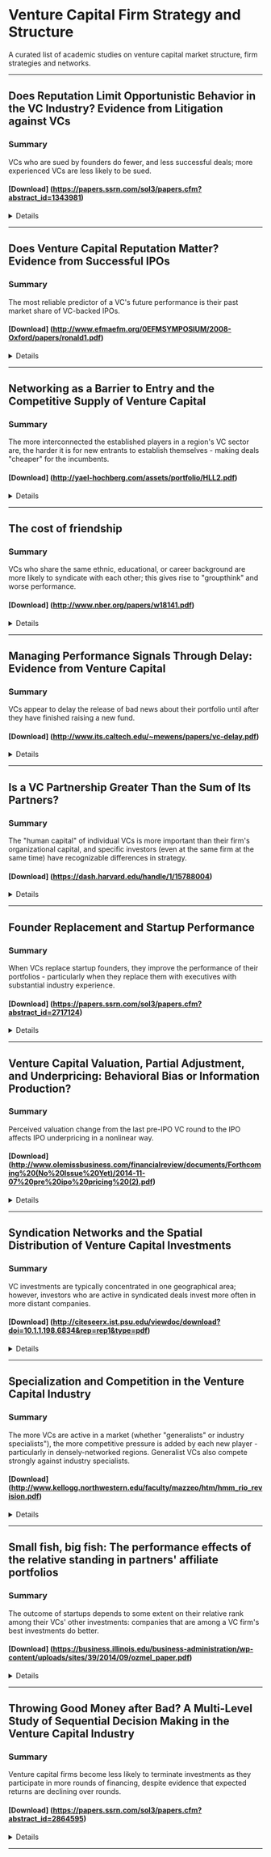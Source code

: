 # Venture Capital Firm Strategy and Structure

A curated list of academic studies on venture capital market structure, firm strategies and networks.

---
## Does Reputation Limit Opportunistic Behavior in the VC Industry? Evidence from Litigation against VCs

### Summary

VCs who are sued by founders do fewer, and less successful deals; more experienced VCs are less likely to be sued.

#### [Download] (https://papers.ssrn.com/sol3/papers.cfm?abstract_id=1343981)


<details>

### Journal of Finance, 2012

### Authors
* Vladimir A. Atanasov - College of William and Mary 
* Vladimir I. Ivanov - US Securities & Exchange Commission
* Kate Litvak - Northwestern University 

### <summary>Abstract</summary>

> We examine the role of reputation in limiting opportunistic behavior by venture capitalists towards four types of counterparties: entrepreneurs, investors, other VCs, and buyers of VC-backed startups. Using a hand-collected database of lawsuits, we document that more reputable VCs (i.e., VCs that are older, have more deals and funds under management, and syndicate with larger networks of VCs) are less likely to be litigated. We also find that litigated VCs suffer declines in future business relative to matched peers. These declines are larger for more reputable VCs, and for VCs that are defendants to multiple lawsuits or sued by entrepreneurs.
</details>

---


## Does Venture Capital Reputation Matter? Evidence from Successful IPOs

### Summary

The most reliable predictor of a VC's future performance is their past market share of VC-backed IPOs.

#### [Download] (http://www.efmaefm.org/0EFMSYMPOSIUM/2008-Oxford/papers/ronald1.pdf)


<details>

### Paper, European Finance Management Association Annual Symposium, 2008

### Authors
* Vladimir I. Ivanov - University of Kansas
* C.N.V. Krishnan - Case Western Reserve University
* Ronald W. Masulis - Vanderbilt University
* Ajai K. Singh - Case Western Reserve University


### <summary>Abstract</summary>

> Venture capitalist (VC) reputation is a valuable trait, which yields important competitive benefits. Yet a generally accepted measure is lacking. To address this need, we investigate the relation of alternative VC reputation measures to especially successful venture investments, namely IPOs and post-IPO long-run firm performance. Post-IPO firm performance is measured by three well known standards: industry-adjusted operating performance, market-to-book ratio, and long-run listing survival. We find that a VC’s market share of VC-backed IPOs has the strongest and most consistent positive association with these post-IPO long-run performance metrics and with the frequency with which a VC’s portfolio firms subsequently successfully go public. We also explore the relation between VC reputation and private equity networks, IPO demand, post-IPO VC involvement and corporate governance. We find that more reputable VCs excel on all these dimensions, which helps explain why firms backed by more reputable VCs have greater IPO success and better post-IPO performance.
</details>

---

## Networking as a Barrier to Entry and the Competitive Supply of Venture Capital

### Summary

The more interconnected the established players in a region's VC sector are, the harder it is for new entrants to establish themselves - making deals "cheaper" for the incumbents.

#### [Download] (http://yael-hochberg.com/assets/portfolio/HLL2.pdf)


<details>

### Journal of Finance, 2010

### Authors
* Yael Hochberg - Rice University/NBER


### <summary>Abstract</summary>

> We examine whether strong networks among incumbent venture capitalists (VCs) in local markets help restrict entry by outside VCs, thus improving incumbents’ bargaining power over entrepreneurs. More densely networked markets experience less entry, with a one-standard deviation increase in network ties among incumbents reducing entry by approximately one-third. Entrants with established ties to target- market incumbents appear able to overcome this barrier to entry; in turn, incumbents react strategically to an increased threat of entry by freezing out any incumbents who facilitate entry into their market. Incumbents appear to benefit from reduced entry by paying lower prices for their deals.
</details>

---


## The cost of friendship

### Summary

VCs who share the same ethnic, educational, or career background are more likely to syndicate with each other; this gives rise to "groupthink" and worse performance.

#### [Download] (http://www.nber.org/papers/w18141.pdf)


<details>

### [Journal of Financial Economics, 2016] (http://www.sciencedirect.com/science/article/pii/S0304405X16000180)

### Authors
* Paul A. Gompers - Harvard Business School
* Vladimir Mukharlyamov - National Bureau of Economic Research
* Yuhai Xuan - University of Illinois at Urbana-Champaign


### <summary>Abstract</summary>

> We investigate how personal characteristics affect people’s desire to collaborate and whether this attraction enhances or detracts from performance in venture capital. We find that venture capitalists who share the same ethnic, educational, or career background are more likely to syndicate with each other. This homophily reduces the probability of investment success, and the detrimental effect is most prominent for early-stage investments. A variety of tests show that the cost of affinity is most likely attributable to poor decision-making by high-affinity syndicates after the investment is made. These results suggest that “birds-of-a-feather-flock-together” effects in collaboration can be costly.
</details>

---


## Managing Performance Signals Through Delay: Evidence from Venture Capital

### Summary

VCs appear to delay the release of bad news about their portfolio until after they have finished raising a new fund.

#### [Download] (http://www.its.caltech.edu/~mewens/papers/vc-delay.pdf)


<details>

### source

### Authors
* Indraneel Chakraborty - University of Miami
* Michael Ewens - California Institute of Technology


### <summary>Abstract</summary>

> This paper examines whether agency conflicts during venture capital (VC) fundraising im- pact investment behavior. Using novel investment-level decisions of VCs in the process of raising new funds, we find that venture capitalists take actions hidden from their investors, i.e. limited partners (LPs), that delay revealing negative information about VC fund performance until after a new fund is raised. After fundraising is complete, write-offs double and reinvestments in relatively worse off entrepreneurial firms increase. We find that these observations cannot be explained by strategic bundling of news or effort constraints due to the newly raised fund. Funds with both long and short fundraising track record exhibit this behavior and the delay is costly for fund investors (LPs). This strategic delay shows that fundraising incentives have real impacts on VC fund investment decisions, which are often difficult for LPs to observe.
</details>

---

## Is a VC Partnership Greater Than the Sum of Its Partners?

### Summary

The "human capital" of individual VCs is more important than their firm's organizational capital, and specific investors (even at the same firm at the same time) have recognizable differences in strategy.

#### [Download] (https://dash.harvard.edu/handle/1/15788004)


<details>

### [Journal of Finance, 2015] (http://onlinelibrary.wiley.com/doi/10.1111/jofi.12249/abstract)

### Authors
* Michael Ewens - Carnegie Mellon University
* Matthew Rhodes-Kropf - Harvard Business School


### <summary>Abstract</summary>

> This paper investigates whether individual venture capitalists have repeatable investment skill and to what extent their skill is impacted by the VC firm where they work. We examine a unique dataset that tracks the performance of individual venture capitalists’ investments across time and as they move between firms. We find evidence of skill and exit style differences even among venture partners investing at the same VC firm at the same time. Furthermore, our estimates suggest the partner’s human capital is two to five times more important than the VC firm’s organizational capital in explaining performance.
</details>

---

## Founder Replacement and Startup Performance

### Summary

When VCs replace startup founders, they improve the performance of their portfolios - particularly when they replace them with executives with substantial industry experience.

#### [Download] (https://papers.ssrn.com/sol3/papers.cfm?abstract_id=2717124)


<details>

### Working paper

### Authors
* Michael Ewens - California Institute of Technology
* Matt Marx - Massachusetts Institute of Technology


### <summary>Abstract</summary>

> We provide causal evidence that venture capitalists (VCs) improve the performance of their portfolio companies by replacing founders. Augmenting a database of U.S.- based, VC-backed startups from 1995–2008 with hand-collected information regarding turnover, we exploit shocks to the supply of outside executives via state-level changes in the enforceability of employee non-compete agreements. Although naive regressions of startup performance on founder replacement would suggest a negative correlation, this may be due to selection as founders are likely to leave or be pushed out of poorly-performing startups. Indeed, instrumented regressions reverse the sign of this effect, suggesting that replacing founders improves the performance of venture-backed entrepreneurial firms. Replacement helps more when founders hold CXO roles and when the incoming replacement has substantial work experience. The evidence points to the replacement of founders as a specific mechanism by which VCs add value.
</details>

---


## Venture Capital Valuation, Partial Adjustment, and Underpricing: Behavioral Bias or Information Production?

### Summary

Perceived valuation change from the last pre-IPO VC round to the IPO affects IPO underpricing in a nonlinear way.

#### [Download] (http://www.olemissbusiness.com/financialreview/documents/Forthcoming%20(No%20Issue%20Yet)/2014-11-07%20pre%20ipo%20pricing%20(2).pdf)


<details>

### The Financial Review, 2015

### Authors
* Jan Jindra - U.S. Securities and Exchange Commission
* Dima Leshchinskii - Menlo College


### <summary>Abstract</summary>

> Using a sample of venture capital (VC)-backed initial public offerings (IPOs), we analyze the role played by perceived valuation changes on IPO underpricing. We find that perceived valuation change from the last pre-IPO VC round to the IPO affects IPO underpricing in a nonlinear way. Further analysis indicates that information-based theories, not behavioral biases, explain this nonlinearity. We also find that the previously documented partial adjustment effect and its nonlinear impact on IPO underpricing are related to the trajectory of the perceived valuation changes, which stands in stark contrast to prior evidence of the importance of behavioral biases.
</details>

---



## Syndication Networks and the Spatial Distribution of Venture Capital Investments

### Summary

VC investments are typically concentrated in one geographical area; however, investors who are active in syndicated deals invest more often in more distant companies.

#### [Download] (http://citeseerx.ist.psu.edu/viewdoc/download?doi=10.1.1.198.6834&rep=rep1&type=pdf)


<details>

### American Journal of Sociology, 2001

### Authors
* Olav Sorenson - University of California, Los Angeles
* Toby E. Stuart - University of Chicago


### <summary>Abstract</summary>

> Sociological investigations of economic exchange reveal how institutions and social structures shape transaction patterns among economic actors. This article explores how interfirm networks in the U.S. venture capital (VC) market affect spatial patterns of exchange. Evidence suggests that information about potential investment opportunities generally circulates within geographic and industry spaces. In turn, the circumscribed flow of information within these spaces contributes to the geographic- and industry-localization of VC investments. Empirical analyses demonstrate that the social networks in the VC community — built up through the industry’s extensive use of syndicated investing — diffuse information across boundaries and therefore expand the spatial radius of exchange. Venture capitalists that build axial positions in the industry’s coinvestment network invest more frequently in spatially distant companies. Thus, variation in actors’ positioning within the structure of the market appears to differentiate market participants’ ability to overcome boundaries that otherwise would curtail exchange.
</details>

---



## Specialization and Competition in the Venture Capital Industry

### Summary

The more VCs are active in a market (whether "generalists" or industry specialists"), the more competitive pressure is added by each new player - particularly in densely-networked regions. Generalist VCs also compete strongly against industry specialists.

#### [Download] (http://www.kellogg.northwestern.edu/faculty/mazzeo/htm/hmm_rio_revision.pdf)


<details>

### Review of Industrial Organization, 2015

### Authors
* Yael V. Hochberg - Northwestern University
* Michael J. Mazzeo - Rice University
* Ryan C. McDevitt3 - Duke University


### <summary>Abstract</summary>

> An important type of product differentiation in the venture capital (VC) market is industry specialization. We estimate a market structure model to assess competition among VCs — some of which specialize in a particular industry and others of which are generalists — and find that the incremental effect of additional same-type competitors increases as the number of same-type competitors increases. Furthermore, we find that the effects of generalist VCs on specialists are substantial, and larger than the effect of same-type competitors. Estimates from other industries typically show the incremental effects falling as the number of same-type competitors increases and the effects of same-type competitors as always being larger than the effects of different-type competitors. Consistent with the presence of network effects that soften competition, these patterns are more pronounced in markets that exhibit dense organizational networks among incumbent VCs. Markets with sparser incumbent networks, by contrast, exhibit competitive patterns that resemble those of other, non-networked industries.
</details>

---



## Small fish, big fish: The performance effects of the relative standing in partners' affiliate portfolios

### Summary

The outcome of startups depends to some extent on their relative rank among their VCs' other investments: companies that are among a VC firm's best investments do better.

#### [Download] (https://business.illinois.edu/business-administration/wp-content/uploads/sites/39/2014/09/ozmel_paper.pdf)


<details>

### Strategic Management Journal, 2015

### Authors
* Umit Ozmel - Purdue University
* Isin Guler - Sabancı University School of Management, İstanbul, Turkey


### <summary>Abstract</summary>

> This study argues and demonstrates that the value of a venture’s affiliations depends in part on its relative standing in the portfolio of affiliations held by its partners. Relative standing refers to how the venture ranks among other ventures in the partner’s portfolio with respect to observable signals of quality. The relative standing of a venture in its partner’s portfolio influences the venture’s access to the partner’s resources and, subsequently, the venture’s performance. We
also argue that a venture’s relative standing becomes a more important predictor of performance when the partner has a larger portfolio or higher status. An empirical test of the equity investments by venture capital firms in 878 private biotechnology ventures between 1980 and 2004 provides support for the hypotheses.
</details>

---

## Throwing Good Money after Bad? A Multi-Level Study of Sequential Decision Making in the Venture Capital Industry


### Summary

Venture capital firms become less likely to terminate investments as they participate in more rounds of financing, despite evidence that expected returns are declining over rounds.

#### [Download] (https://papers.ssrn.com/sol3/papers.cfm?abstract_id=2864595)


<details>

### Administrative Science Quarterly, 2016

### Authors
* Isin Guler - University of North Carolina at Chapel Hill 


### <summary>Abstract</summary>

> This study focuses on the political and institutional influences that lead organizational decision makers to avoid terminating unsuccessful investments, even when there is competition and they have the experience and incentives to maximize profits. I examine multilevel influences on sequential investment decisions in the U.S. venture capital industry through a qualitative study of the investment process and a quantitative examination of venture capital investments between 1989 and 2004. Results show that venture capital firms become less likely to terminate investments as they participate in more rounds of financing, despite evidence that expected returns are declining over rounds. 

Intraorganizational politics, as well as coercive and normative pressures from co-investors and limited partners, may influence the decisions to continue or terminate investments, regardless of the expected returns. The findings suggest that organizational safeguards designed to mitigate individual biases may give rise to political and institutional influences, which may in turn undermine the effectiveness of the decision process.
</details>

---

